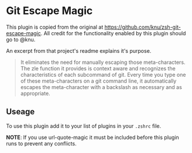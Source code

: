 # Git Escape Magic

This plugin is copied from the original at
https://github.com/knu/zsh-git-escape-magic. All credit for the
functionality enabled by this plugin should go to @knu.

An excerpt from that project's readme explains it's purpose.

> It eliminates the need for manually escaping those meta-characters. The zle function it provides is context aware and recognizes the characteristics of each subcommand of git. Every time you type one of these meta-characters on a git command line, it automatically escapes the meta-character with a backslash as necessary and as appropriate.

## Useage

To use this plugin add it to your list of plugins in your `.zshrc` file.

**NOTE**: If you use url-quote-magic it must be included before this
plugin runs to prevent any conflicts.
